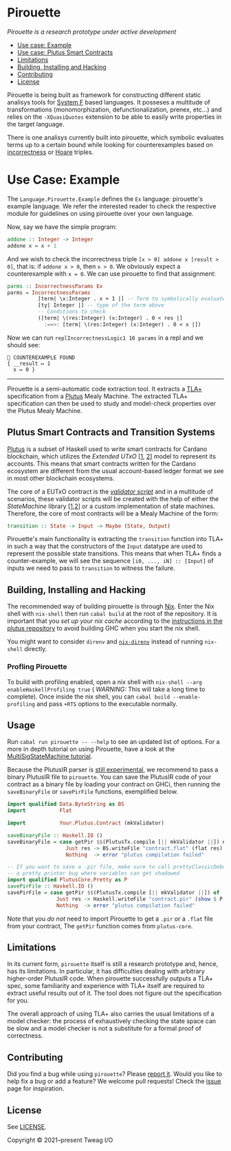 # Pirouette

_Pirouette is a research prototype under active development_

* [Use case: Example](#example-language)
* [Use case: Plutus Smart Contracts](#plutus-smart-contracts)
* [Limitations](#limitations)
* [Building, Installing and Hacking](#building-installing-and-hacking)
* [Contributing](#contributing)
* [License](#license)

Pirouette is being built as framework for constructing different static
analisys tools for [System F][systemf] based languages. It posseses a multitude of
transformations (monomorphization, defunctionalization, prenex, etc...)
and relies on the `-XQuasiQuotes` extension to be able to easily write
properties in the target language.

There is one analisys currently built into pirouette, which symbolic evaluates terms up to
a certain bound while looking for counterexamples based on [incorrectness][incorrectness]
or [Hoare][hoare] triples.

[systemf]: https://en.wikipedia.org/wiki/System_F
[incorrectness]: TODO
[hoare]: TODO

# Use Case: Example

The `Language.Pirouette.Example` defines the `Ex` language: pirouette's example language.
We refer the interested reader to check the respective module for guidelines on using pirouette over
your own language.

Now, say we have the simple program:

```haskell
addone :: Integer -> Integer
addone x = x + 1
```

And we wish to check the incorrectness triple `[x > 0] addone x [result > 0]`, that
is: if `addone x > 0`, then `x > 0`. We obviously expect a counterexample with `x = 0`.
We can use pirouette to find that assignment:

```haskell
parms :: IncorrectnessParams Ex
parms = IncorrectnessParams
          [term| \x:Integer . x + 1 |] -- Term to symbolically evaluate
          [ty| Integer |] -- type of the term above
          -- Conditions to check
          ([term| \(res:Integer) (x:Integer) . 0 < res |]
            :==>: [term| \(res:Integer) (x:Integer) . 0 < x |])
```

Now we can run `replIncorrectnessLogic1 10 params` in a repl and we should see:
```
💸 COUNTEREXAMPLE FOUND
{ __result ↦ 1
  x ↦ 0 }
```


----

Pirouette is a semi-automatic code extraction tool. It extracts a
[TLA+](https://lamport.azurewebsites.net/tla/tla.html) specification
from a [Plutus] Mealy Machine. The extracted TLA+ specification can then be used to
study and model-check properties over the Plutus Mealy
Machine.

## Plutus Smart Contracts and Transition Systems

[Plutus] is a subset of Haskell used to
write smart contracts for Cardano blockchain, which utilizes the _Extended UTxO_
[[1](https://iohk.io/en/research/library/papers/the-extended-utxo-model/),
[2](https://iohk.io/en/research/library/papers/native-custom-tokens-in-the-extended-utxo-model/)]
model to represent its accounts. This means that smart contracts
written for the Cardano ecosystem are different from the usual
account-based ledger format we see in most other blockchain ecosystems.

The core of a EUTxO contract is the _[validator script](https://plutus.readthedocs.io/en/latest/plutus/tutorials/basic-validators.html)_ and in a multitude of scenarios, these validator scripts will be created with the help
of either the _StateMachine_ library [[1](https://plutus-pioneer-program.readthedocs.io/en/latest/week7.html#code-example-2),[2](https://github.com/input-output-hk/plutus/blob/master/plutus-contract/src/Plutus/Contract/StateMachine.hs)] or a custom implementation of state machines. Therefore, the core of most contracts will be a Mealy Machine of the form:

```haskell
transition :: State -> Input -> Maybe (State, Output)
```

Pirouette's main functionality is extracting the `transition` function into TLA+ in such a way that
the constructors of the `Input` datatype are used to represent the possible state transitions. This means
that when TLA+ finds a counter-example, we will see the sequence `[i0, ..., iN] :: [Input]` of inputs
we need to pass to `transition` to witness the failure.

## Building, Installing and Hacking

The recommended way of building pirouette is through [Nix](https://nixos.org/guides/install-nix.html).
Enter the Nix shell with `nix-shell` then run `cabal build` at the
root of the repository. It is important that you *set up your nix cache* according to the
[instructions in the plutus repository](https://github.com/input-output-hk/plutus#iohk-binary-cache)
to avoid building GHC when you start the nix shell.

You might want to consider `direnv` and [`nix-direnv`](https://github.com/nix-community/nix-direnv)
instead of running `nix-shell` directly.

### Profling Pirouette

To build with profiling enabled, open a nix shell with `nix-shell --arg enableHaskellProfiling true` (
_WARNING:_ This will take a long time to complete). Once inside the nix shell, you can
`cabal build --enable-profiling` and pass `+RTS` options to the executable normally.

## Usage

Run `cabal run pirouette -- --help` to see an updated list of options.
For a more in depth tutorial on using Pirouette, have a look at the [MultiSigStateMachine tutorial](tests/integration/MultiSigStateMachine/TUTORIAL.md).

Because the PlutusIR parser is [still experimental](https://github.com/input-output-hk/plutus/issues/3445),
we recommend to pass a binary PlutusIR file
to `pirouette`. You can save the PlutusIR code of your contract as a binary file
by loading your contract on GHCi, then running the `saveBinaryFile` or `savePirFile` functions, exemplified below.


```haskell
import qualified Data.ByteString as BS
import           Flat

import           Your.Plutus.Contract (mkValidator)

saveBinaryFile :: Haskell.IO ()
saveBinaryFile = case getPir $$(PlutusTx.compile [|| mkValidator ||]) of
                   Just res -> BS.writeFile "contract.flat" (flat res)
                   Nothing  -> error "plutus compilation failed"

-- If you want to save a .pir file, make sure to call prettyClassicDebug to avoid
-- a pretty printer bug where variables can get shadowed
import qualified PlutusCore.Pretty as P
savePirFile :: Haskell.IO ()
savePirFile = case getPir $$(PlutusTx.compile [|| mkValidator ||]) of
                Just res -> Haskell.writeFile "contract.pir" (show $ P.prettyClassicDebug res)
                Nothing  -> error "plutus compilation failed"
```

Note that you _do not_ need to import Pirouette to get a `.pir` or a `.flat` file from your contract,
The `getPir` function comes from `plutus-core`.


## Limitations

In its current form, `pirouette` itself is still a research prototype and, hence, has its limitations.
In particular, it has difficulties dealing with arbitrary higher-order PlutusIR code. When pirouette successfully
outputs a TLA+ spec, some familiarity and experience with TLA+ itself are required to extract useful results
out of it. The tool does not figure out the specification for you.

The overall approach of using TLA+ also carries the usual limitations
of a model checker: the process of exhaustively checking the state
space can be slow and a model checker is not a substitute for a formal
proof of correctness.

## Contributing

Did you find a bug while using `pirouette`? Please [report it](https://github.com/tweag/pirouette/issues/new?assignees=&labels=type%3A+bug&template=bug_report.md). Would you like to help fix a bug or add a feature?
We welcome pull requests! Check the [issue](https://github.com/tweag/pirouette/issues) page for inspiration.

## License

See [LICENSE](LICENSE).

Copyright © 2021–present Tweag I/O

[Plutus]: https://plutus.readthedocs.io/en/latest/
